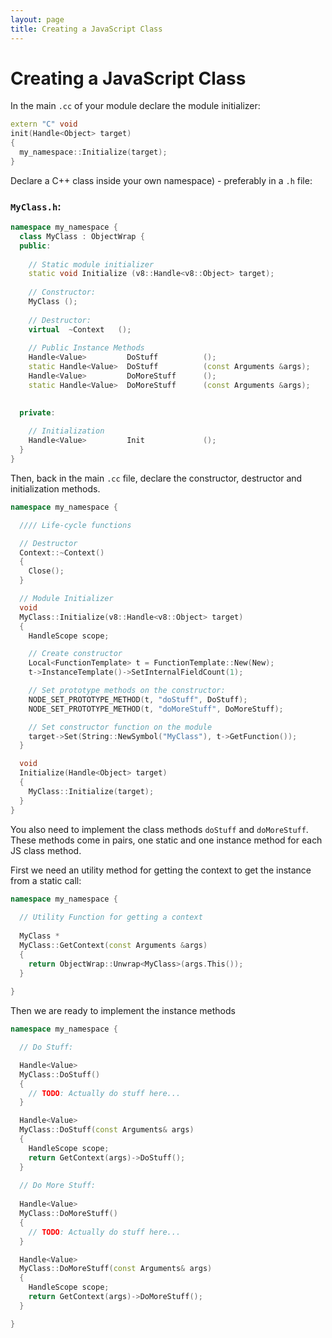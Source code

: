 ```yaml
---
layout: page
title: Creating a JavaScript Class
---
```


# Creating a JavaScript Class

In the main `.cc` of your module declare the module initializer:

```cpp
extern "C" void
init(Handle<Object> target)
{
  my_namespace::Initialize(target);
}
```

Declare a C++ class inside your own namespace) - preferably in a `.h` file:

### `MyClass.h`:

```cpp
namespace my_namespace {
  class MyClass : ObjectWrap {
  public:
    
    // Static module initializer
    static void Initialize (v8::Handle<v8::Object> target);
    
    // Constructor:
    MyClass ();
    
    // Destructor:
    virtual  ~Context   ();
    
    // Public Instance Methods
    Handle<Value>         DoStuff          ();
    static Handle<Value>  DoStuff          (const Arguments &args);
    Handle<Value>         DoMoreStuff      ();
    static Handle<Value>  DoMoreStuff      (const Arguments &args);

    
  private:
  
    // Initialization
    Handle<Value>         Init             ();
  }
}
```

Then, back in the main `.cc` file, declare the constructor, destructor and initialization methods.

```cpp
namespace my_namespace {

  //// Life-cycle functions

  // Destructor
  Context::~Context()
  {
    Close();
  }

  // Module Initializer
  void
  MyClass::Initialize(v8::Handle<v8::Object> target)
  {
    HandleScope scope;

    // Create constructor
    Local<FunctionTemplate> t = FunctionTemplate::New(New);
    t->InstanceTemplate()->SetInternalFieldCount(1);

    // Set prototype methods on the constructor:
    NODE_SET_PROTOTYPE_METHOD(t, "doStuff", DoStuff);
    NODE_SET_PROTOTYPE_METHOD(t, "doMoreStuff", DoMoreStuff);

    // Set constructor function on the module
    target->Set(String::NewSymbol("MyClass"), t->GetFunction());
  }

  void
  Initialize(Handle<Object> target)
  {
    MyClass::Initialize(target);
  }
}
```

You also need to implement the class methods `doStuff` and `doMoreStuff`. These methods come in pairs, one static and one instance method for each JS class method.

First we need an utility method for getting the context to get the instance from a static call:

```cpp
namespace my_namespace {
  
  // Utility Function for getting a context
  
  MyClass *
  MyClass::GetContext(const Arguments &args)
  {
    return ObjectWrap::Unwrap<MyClass>(args.This());
  }
  
}
```

Then we are ready to implement the instance methods

```cpp
namespace my_namespace {

  // Do Stuff:

  Handle<Value>
  MyClass::DoStuff()
  {
    // TODO: Actually do stuff here...
  }

  Handle<Value>
  MyClass::DoStuff(const Arguments& args)
  {
    HandleScope scope;
    return GetContext(args)->DoStuff();
  }
  
  // Do More Stuff:
  
  Handle<Value>
  MyClass::DoMoreStuff()
  {
    // TODO: Actually do stuff here...
  }

  Handle<Value>
  MyClass::DoMoreStuff(const Arguments& args)
  {
    HandleScope scope;
    return GetContext(args)->DoMoreStuff();
  }

}
```